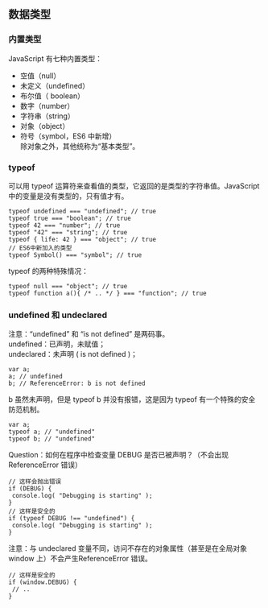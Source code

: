 ## 数据类型

### 内置类型
JavaScript 有七种内置类型：
* 空值（null）
* 未定义（undefined）
* 布尔值（ boolean）
* 数字（number）
* 字符串（string）
* 对象（object）
* 符号（symbol，ES6 中新增）  
除对象之外，其他统称为“基本类型”。  

### typeof
可以用 typeof 运算符来查看值的类型，它返回的是类型的字符串值。JavaScript 中的变量是没有类型的，只有值才有。
```
typeof undefined === "undefined"; // true
typeof true === "boolean"; // true
typeof 42 === "number"; // true
typeof "42" === "string"; // true
typeof { life: 42 } === "object"; // true
// ES6中新加入的类型
typeof Symbol() === "symbol"; // true
```

typeof 的两种特殊情况：
```
typeof null === "object"; // true
typeof function a(){ /* .. */ } === "function"; // true
```

### undefined 和 undeclared
注意：“undefined” 和 “is not defined” 是两码事。  
undefined：已声明，未赋值；  
undeclared：未声明 ( is not defined )；  
```
var a;
a; // undefined
b; // ReferenceError: b is not defined
```

b 虽然未声明，但是 typeof b 并没有报错，这是因为 typeof 有一个特殊的安全防范机制。
```
var a;
typeof a; // "undefined"
typeof b; // "undefined"
```

Question：如何在程序中检查变量 DEBUG 是否已被声明？（不会出现 ReferenceError 错误）
```
// 这样会抛出错误
if (DEBUG) {
 console.log( "Debugging is starting" );
}
// 这样是安全的
if (typeof DEBUG !== "undefined") {
 console.log( "Debugging is starting" );
}
```
注意：与 undeclared 变量不同，访问不存在的对象属性（甚至是在全局对象 window 上）不会产生ReferenceError 错误。
```
// 这样是安全的
if (window.DEBUG) {
 // ..
}
```
